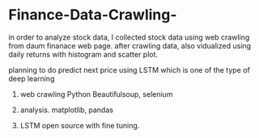 # Finance-Data-Crawling-


in order to analyze stock data, I collected stock data using web crawling from daum finanace web page.
after crawling data, 
also vidualized using daily returns with histogram and scatter plot.

planning to do predict next price using LSTM which is one of the type of deep learning 


1. web crawling 
Python Beautifulsoup, selenium


2. analysis.
matplotlib, pandas

3. LSTM
open source with fine tuning. 
